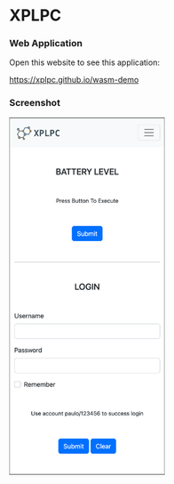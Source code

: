 # XPLPC

### Web Application

Open this website to see this application:
    
<a href="https://xplpc.github.io/wasm-demo">https://xplpc.github.io/wasm-demo</a>

### Screenshot

<a href="https://github.com/xplpc/xplpc" target="_blank" rel="noopener noreferrer">
    <img width="280" src="https://github.com/xplpc/xplpc/blob/main/extras/images/screenshot-wasm.png?raw=true" alt="XPLPC Screenshot">
</a>
